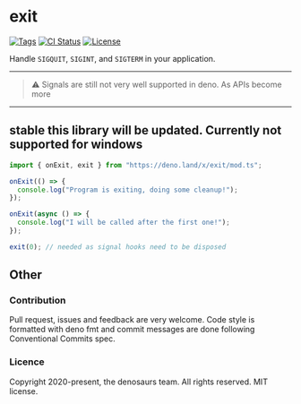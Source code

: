 # exit

[![Tags](https://img.shields.io/github/release/denosaurs/exit)](https://github.com/denosaurs/exit/releases)
[![CI Status](https://img.shields.io/github/workflow/status/denosaurs/exit/check)](https://github.com/denosaurs/exit/actions)
[![License](https://img.shields.io/github/license/denosaurs/exit)](https://github.com/denosaurs/exit/blob/master/LICENSE)

Handle `SIGQUIT`, `SIGINT`, and `SIGTERM` in your application.

---

> ⚠️ Signals are still not very well supported in deno. As APIs become more

---

## stable this library will be updated. Currently not supported for windows

```typescript
import { onExit, exit } from "https://deno.land/x/exit/mod.ts";

onExit(() => {
  console.log("Program is exiting, doing some cleanup!");
});

onExit(async () => {
  console.log("I will be called after the first one!");
});

exit(0); // needed as signal hooks need to be disposed
```

## Other

### Contribution

Pull request, issues and feedback are very welcome. Code style is formatted with deno fmt and commit messages are done following Conventional Commits spec.

### Licence

Copyright 2020-present, the denosaurs team. All rights reserved. MIT license.
